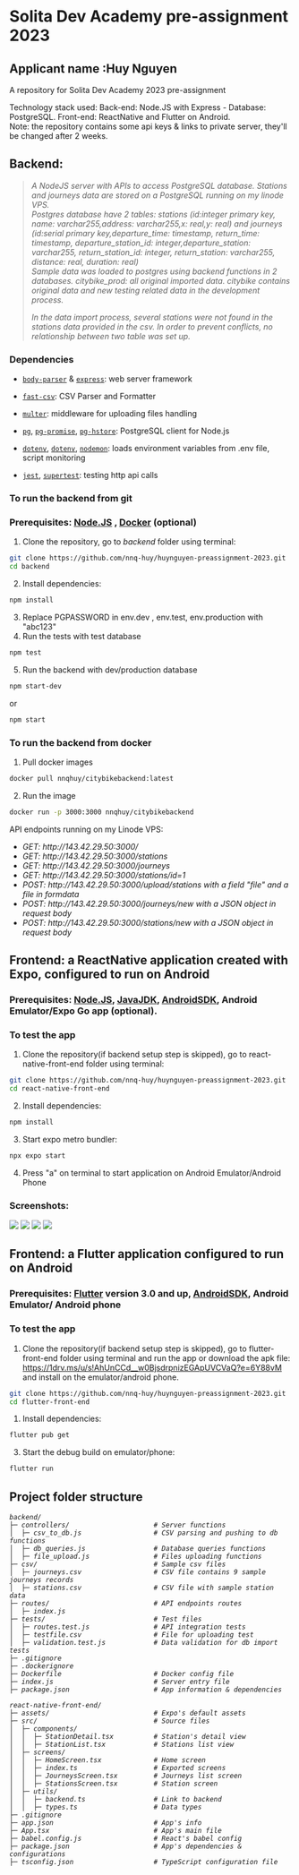 # Solita Dev Academy pre-assignment 2023

## Applicant name :Huy Nguyen
A repository for Solita Dev Academy 2023 pre-assignment



Technology stack used: Back-end: Node.JS with Express - Database: PostgreSQL. Front-end: ReactNative and Flutter on Android.<br>
Note: the repository contains some api keys & links to private server, they'll be changed after 2 weeks.

## Backend: 

> <em>A NodeJS server with APIs to access PostgreSQL database. Stations and journeys data are stored on a PostgreSQL running on my linode VPS.<br>
> Postgres database have 2 tables: stations (id:integer primary key, name: varchar255,address: varchar255,x: real,y: real) and journeys (id:serial primary key,departure_time: timestamp, return_time: timestamp, departure_station_id: integer,departure_station: varchar255, return_station_id: integer, return_station: varchar255, distance: real, duration: real)<br>
> Sample data was loaded to postgres using backend functions in 2 databases. citybike_prod: all original imported data. citybike contains original data and new testing related data in the development process.<br>
> 
>In the data import process, several stations were not found in the stations data provided in the csv. In order to prevent conflicts, no relationship between two table was set up.</em>


### Dependencies

- [`body-parser`](https://www.npmjs.com/package/body-parser) & [`express`](https://www.npmjs.com/package/express): web server framework
- [`fast-csv`](https://www.npmjs.com/package/fast-csv): CSV Parser and Formatter

- [`multer`](https://www.npmjs.com/package/multer): middleware for uploading files handling
- [`pg`](https://www.npmjs.com/package/pg), [`pg-promise`](https://www.npmjs.com/package/pg-promise), [`pg-hstore`](https://www.npmjs.com/package/pg-hstore): PostgreSQL client for Node.js
- [`dotenv`](https://www.npmjs.com/package/dotenv), [`dotenv`](https://www.npmjs.com/package/cross-env), [`nodemon`](https://www.npmjs.com/package/nodemon): loads environment variables from .env file, script monitoring
- [`jest`](https://www.npmjs.com/package/jest), [`supertest`](https://www.npmjs.com/package/supertest): testing http api calls

### To run the backend from git

### Prerequisites: [Node.JS](https://nodejs.org/en/) , [Docker](https://www.docker.com/) (optional)

1. Clone the repository, go to <em>backend</em> folder using terminal:

```sh
git clone https://github.com/nnq-huy/huynguyen-preassignment-2023.git
cd backend
```

2. Install dependencies:

```sh
npm install
```

3. Replace PGPASSWORD in env.dev , env.test, env.production with "abc123"
4. Run the tests with test database

```sh
npm test
```

5. Run the backend with dev/production database

```sh
npm start-dev
```
or
```sh
npm start
```
### To run the backend from docker
1. Pull docker images
```sh
docker pull nnqhuy/citybikebackend:latest
```
2. Run the image
```sh
docker run -p 3000:3000 nnqhuy/citybikebackend
```
API endpoints running on my Linode VPS:

<ul>
<em>
<li>GET: http://143.42.29.50:3000/ </li>
<li>GET: http://143.42.29.50:3000/stations </li>
<li>GET: http://143.42.29.50:3000/journeys </li>
<li>GET: http://143.42.29.50:3000/stations/id=1 </li>
<li>POST: http://143.42.29.50:3000/upload/stations with a field "file" and a file in formdata</li>
<li>POST: http://143.42.29.50:3000/journeys/new with a JSON object in request body </li>
<li>POST: http://143.42.29.50:3000/stations/new with a JSON object in request body </li>

</em>
</ul>

## Frontend: a ReactNative application created with Expo, configured to run on Android
### Prerequisites: [Node.JS](https://nodejs.org/en/), [JavaJDK](https://openjdk.org/), [AndroidSDK](https://developer.android.com/studio), Android Emulator/Expo Go app (optional).

### To test the app

1. Clone the repository(if backend setup step is skipped), go to react-native-front-end folder using terminal:

```sh
git clone https://github.com/nnq-huy/huynguyen-preassignment-2023.git
cd react-native-front-end
```

2. Install dependencies:

```sh
npm install
```

3. Start expo metro bundler:

```sh
npx expo start
```

4. Press "a" on terminal to start application on Android Emulator/Android Phone

### Screenshots:
![](./assets/HomeScreen.png)
![](./assets/StationsScreen.png)
![](./assets/StationDetail.png)
![](./assets/JourneysScreen.png)

## Frontend: a Flutter application configured to run on Android
### Prerequisites: [Flutter](https://flutter.dev/) version 3.0 and up, [AndroidSDK](https://developer.android.com/studio), Android Emulator/ Android phone

### To test the app

1. Clone the repository(if backend setup step is skipped), go to flutter-front-end folder using terminal and run the app
   or download the apk file: https://1drv.ms/u/s!AhUnCCd__w0BjsdrpnizEGApUVCVaQ?e=6Y88vM and install on the emulator/android phone.

```sh
git clone https://github.com/nnq-huy/huynguyen-preassignment-2023.git
cd flutter-front-end
```

1. Install dependencies:

```sh
flutter pub get
```
3. Start the debug build on emulator/phone:

```sh
flutter run
```

## Project folder structure


<em>

```
backend/
├─ controllers/                     # Server functions
│  ├─ csv_to_db.js                  # CSV parsing and pushing to db functions
│  ├─ db_queries.js                 # Database queries functions
│  ├─ file_upload.js                # Files uploading functions
├─ csv/                             # Sample csv files
│  ├─ journeys.csv                  # CSV file contains 9 sample journeys records
│  ├─ stations.csv                  # CSV file with sample station data
├─ routes/                          # API endpoints routes
│  ├─ index.js
├─ tests/                           # Test files
│  ├─ routes.test.js                # API integration tests
│  ├─ testfile.csv                  # File for uploading test
│  ├─ validation.test.js            # Data validation for db import tests
├─ .gitignore
├─ .dockerignore
├─ Dockerfile                       # Docker config file
├─ index.js                         # Server entry file
├─ package.json                     # App information & dependencies
```

```
react-native-front-end/
├─ assets/                          # Expo's default assets
├─ src/                             # Source files
│  ├─ components/
│  │  ├─ StationDetail.tsx          # Station's detail view
│  │  ├─ StationList.tsx            # Stations list view
│  ├─ screens/
│  │  ├─ HomeScreen.tsx             # Home screen
│  │  ├─ index.ts                   # Exported screens
│  │  ├─ JourneysScreen.tsx         # Journeys list screen
│  │  ├─ StationsScreen.tsx         # Station screen
│  ├─ utils/
│  │  ├─ backend.ts                 # Link to backend
│  │  ├─ types.ts                   # Data types
├─ .gitignore
├─ app.json                         # App's info
├─ App.tsx                          # App's main file
├─ babel.config.js                  # React's babel config
├─ package.json                     # App's dependencies & configurations
├─ tsconfig.json                    # TypeScript configuration file
```

</em>
